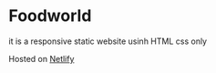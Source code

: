 # Foodworld 
it is a responsive static website usinh HTML css only

Hosted on [Netlify](https://foodworld2.netlify.app)
